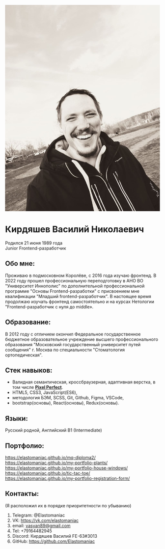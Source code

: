 ![My photo](./pictures/1.jpg)

# Кирдяшев Василий Николаевич
Родился 21 июня 1989 года  
Junior Frontend-разработчик

## Обо мне:

Проживаю в подмосковном Королёве, с 2016 года изучаю фронтенд. В 2022 году прошел профессиональную переподготовку в АНО ВО "Университет Иннополис" по дополнительной профессиональной программе "Основы Frontend-разработки" с присвоением мне квалификации "Младший frontend-разработчик". В настоящее время продолжаю изучать фронтенд самостоятельно и на курсах Нетологии "Frontend-разработчик с нуля до middle».  

## Образование:

В 2012 году с отличием окончил Федеральное государственное бюджетное образовательное учреждение высшего профессионального образования "Московский государственный университет путей сообщения" г. Москва по специальности "Стоматология ортопедическая".


## Стек навыков:

- Валидная семантическая, кроссбраузерная, адаптивная верстка, в том числе <u>**Pixel Perfect**</u>.  
- HTML5, CSS3, JavaScript(ES6),  
- методология БЭМ, SCSS, Git, Github, Figma, VSCode,  
- bootstrap(основы), React(основы), Redux(основы).  

## Языки:

Русский родной, Английский B1 (Intermediate)

## Портфолио:

https://elastomaniac.github.io/mq-diploma2/  
https://elastomaniac.github.io/my-portfolio-plants/  
https://elastomaniac.github.io/my-portfolio-house-windows/  
https://elastomaniac.github.io/tic-tac-toe/  
https://elastomaniac.github.io/my-portfolio-registration-form/

## Контакты: 
(Я расположил их в порядке приоритетности по убыванию)

1. Telegram: @Elastomaniac  
2. VK: https://vk.com/elastomaniac  
3. email: vasyan89@gmail.com  
4. Tel: +79164482945  
5. Discord: Кирдяшев Василий FE-63#3013
6. GitHub: https://github.com/Elastomaniac  
